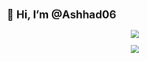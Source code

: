 ## 👋 Hi, I’m @Ashhad06
<!---
Ashhad06/Ashhad06 is a ✨ special ✨ repository because its `README.md` (this file) appears on your GitHub profile.
You can click the Preview link to take a look at your changes.
--->
<p align = "center">
  <img align="center" src="https://github-readme-streak-stats.herokuapp.com/?user=Ashhad06&theme=dark" />
 
  <p align = "center"> 
     <img src="https://profile-counter.glitch.me/Ashhad06/count.svg" /> 
  </p>
</p>
